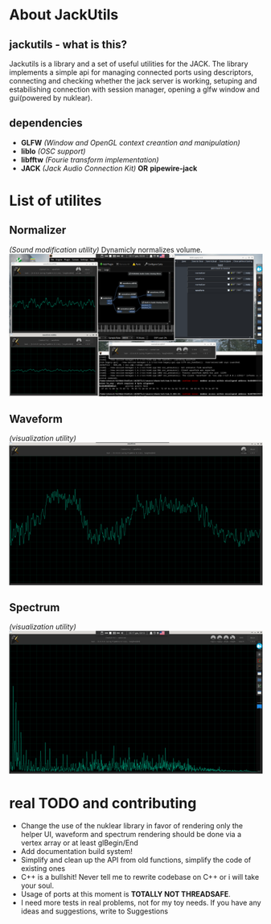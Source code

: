 # About JackUtils
## jackutils - what is this?
Jackutils is a library and a set of useful utilities for the JACK. The library implements a simple api for managing connected ports using descriptors, connecting and checking whether the jack server is working, setuping and estabilishing connection with session manager, opening a glfw window and gui(powered by nuklear). 
## dependencies
- **GLFW** *(Window and OpenGL context creantion and manipulation)*
- **liblo** *(OSC support)*
- **libfftw** *(Fourie transform implementation)*
- **JACK** *(Jack Audio Connection Kit)* **OR** **pipewire-jack**
# List of utilites
## Normalizer
*(Sound modification utility)* Dynamicly normalizes volume.
![normalizer](/doc/normalizer.png)
## Waveform
*(visualization utility)*    
![waveform](/doc/waveform.png)
## Spectrum
*(visualization utility)*    
![spectrum](/doc/spectrum.png)
# real TODO and contributing
- Change the use of the nuklear library in favor of rendering only the helper UI, waveform and spectrum rendering should be done via a vertex array or at least glBegin/End
- Add documentation build system!
- Simplify and clean up the API from old functions, simplify the code of existing ones
- C++ is a bullshit! Never tell me to rewrite codebase on C++ or i will take your soul. 
- Usage of ports at this moment is **TOTALLY NOT THREADSAFE**.
- I need more tests in real problems, not for my toy needs. If you have any ideas and suggestions, write to Suggestions
